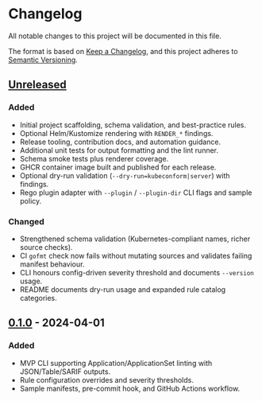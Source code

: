 # Changelog

All notable changes to this project will be documented in this file.

The format is based on [Keep a Changelog](https://keepachangelog.com/en/1.0.0/), and this project adheres to [Semantic Versioning](https://semver.org/spec/v2.0.0.html).

## [Unreleased]
### Added
- Initial project scaffolding, schema validation, and best-practice rules.
- Optional Helm/Kustomize rendering with `RENDER_*` findings.
- Release tooling, contribution docs, and automation guidance.
- Additional unit tests for output formatting and the lint runner.
- Schema smoke tests plus renderer coverage.
- GHCR container image built and published for each release.
- Optional dry-run validation (`--dry-run=kubeconform|server`) with findings.
- Rego plugin adapter with `--plugin` / `--plugin-dir` CLI flags and sample policy.

### Changed
- Strengthened schema validation (Kubernetes-compliant names, richer source checks).
- CI `gofmt` check now fails without mutating sources and validates failing manifest behaviour.
- CLI honours config-driven severity threshold and documents `--version` usage.
- README documents dry-run usage and expanded rule catalog categories.

## [0.1.0] - 2024-04-01
### Added
- MVP CLI supporting Application/ApplicationSet linting with JSON/Table/SARIF outputs.
- Rule configuration overrides and severity thresholds.
- Sample manifests, pre-commit hook, and GitHub Actions workflow.

[Unreleased]: https://github.com/argocd-lint/argocd-lint/compare/v0.1.0...HEAD
[0.1.0]: https://github.com/argocd-lint/argocd-lint/releases/tag/v0.1.0
